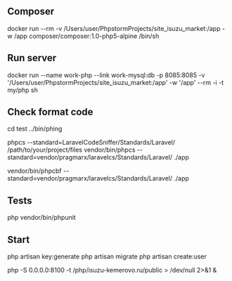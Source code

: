 ## Composer
docker run --rm -v /Users/user/PhpstormProjects/site_isuzu_market:/app -w /app composer/composer:1.0-php5-alpine /bin/sh

## Run server
docker run --name work-php --link  work-mysql:db -p 8085:8085  -v '/Users/user/PhpstormProjects/site_isuzu_market:/app' -w '/app' --rm -i -t my/php sh

## Check format code
cd test
../bin/phing

phpcs --standard=LaravelCodeSniffer/Standards/Laravel/  /path/to/your/project/files
vendor/bin/phpcs --standard=vendor/pragmarx/laravelcs/Standards/Laravel/ ./app

vendor/bin/phpcbf --standard=vendor/pragmarx/laravelcs/Standards/Laravel/ ./app

## Tests
php vendor/bin/phpunit

## Start
php artisan key:generate
php artisan migrate
php artisan create:user


php -S 0.0.0.0:8100 -t /php/isuzu-kemerovo.ru/public > /dev/null 2>&1 &
